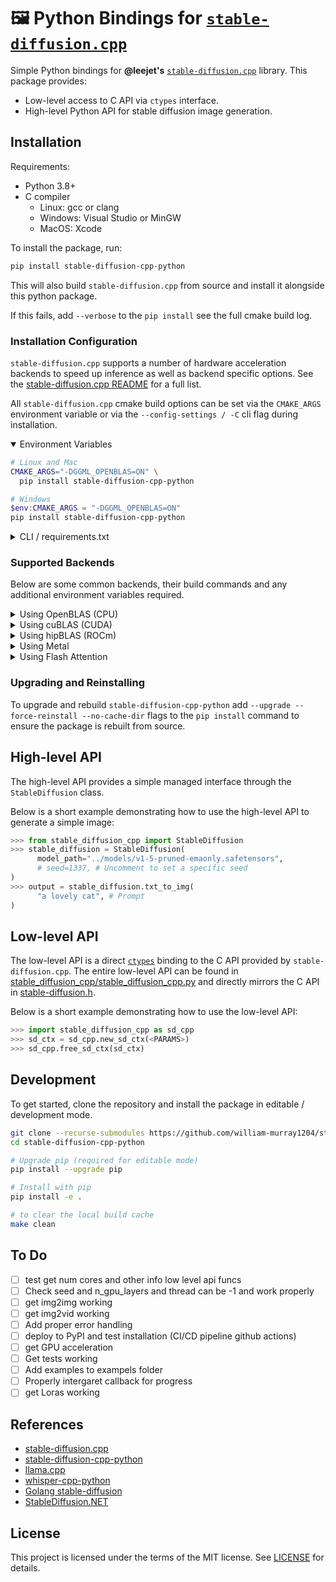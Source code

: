 # 🖼️ Python Bindings for [`stable-diffusion.cpp`](https://github.com/leejet/stable-diffusion.cpp)

Simple Python bindings for **@leejet's** [`stable-diffusion.cpp`](https://github.com/leejet/stable-diffusion.cpp) library.
This package provides:

- Low-level access to C API via `ctypes` interface.
- High-level Python API for stable diffusion image generation.

## Installation

Requirements:

- Python 3.8+
- C compiler
  - Linux: gcc or clang
  - Windows: Visual Studio or MinGW
  - MacOS: Xcode

To install the package, run:

```bash
pip install stable-diffusion-cpp-python
```

This will also build `stable-diffusion.cpp` from source and install it alongside this python package.

If this fails, add `--verbose` to the `pip install` see the full cmake build log.

### Installation Configuration

`stable-diffusion.cpp` supports a number of hardware acceleration backends to speed up inference as well as backend specific options. See the [stable-diffusion.cpp README](https://github.com/leejet/stable-diffusion.cpp#build) for a full list.

All `stable-diffusion.cpp` cmake build options can be set via the `CMAKE_ARGS` environment variable or via the `--config-settings / -C` cli flag during installation.

<details open>
<summary>Environment Variables</summary>

```bash
# Linux and Mac
CMAKE_ARGS="-DGGML_OPENBLAS=ON" \
  pip install stable-diffusion-cpp-python
```

```powershell
# Windows
$env:CMAKE_ARGS = "-DGGML_OPENBLAS=ON"
pip install stable-diffusion-cpp-python
```

</details>

<details>
<summary>CLI / requirements.txt</summary>

They can also be set via `pip install -C / --config-settings` command and saved to a `requirements.txt` file:

```bash
pip install --upgrade pip # ensure pip is up to date
pip install stable-diffusion-cpp-python \
  -C cmake.args="-DGGML_OPENBLAS=ON"
```

```txt
# requirements.txt

stable-diffusion-cpp-python -C cmake.args="-DGGML_OPENBLAS=ON"
```

</details>

### Supported Backends

Below are some common backends, their build commands and any additional environment variables required.

<details>
<summary>Using OpenBLAS (CPU)</summary>

```bash
CMAKE_ARGS="-DGGML_OPENBLAS=ON" pip install stable-diffusion-cpp-python
```

</details>

<details>
<summary>Using cuBLAS (CUDA)</summary>

This provides BLAS acceleration using the CUDA cores of your Nvidia GPU. Make sure to have the CUDA toolkit installed. You can download it from your Linux distro's package manager (e.g. `apt install nvidia-cuda-toolkit`) or from here: [CUDA Toolkit](https://developer.nvidia.com/cuda-downloads). Recommended to have at least 4 GB of VRAM.

```bash
CMAKE_ARGS="-DSD_CUBLAS=on" pip install stable-diffusion-cpp-python
```

</details>

<details>
<summary>Using hipBLAS (ROCm)</summary>

This provides BLAS acceleration using the ROCm cores of your AMD GPU. Make sure to have the ROCm toolkit installed.
Windows Users Refer to [docs/hipBLAS_on_Windows.md](docs%2FhipBLAS_on_Windows.md) for a comprehensive guide.

```bash
CMAKE_ARGS="-G "Ninja" -DCMAKE_C_COMPILER=clang -DCMAKE_CXX_COMPILER=clang++ -DSD_HIPBLAS=ON -DCMAKE_BUILD_TYPE=Release -DAMDGPU_TARGETS=gfx1100" pip install stable-diffusion-cpp-python
```

</details>

<details>
<summary>Using Metal</summary>

Using Metal makes the computation run on the GPU. Currently, there are some issues with Metal when performing operations on very large matrices, making it highly inefficient at the moment. Performance improvements are expected in the near future.

```bash
CMAKE_ARGS="-DSD_METAL=ON" pip install stable-diffusion-cpp-python
```

</details>

<details>
<summary>Using Flash Attention</summary>

Enabling flash attention reduces memory usage by at least 400 MB. At the moment, it is not supported when CUBLAS is enabled because the kernel implementation is missing.

```bash
CMAKE_ARGS="-DSD_FLASH_ATTN=ON" pip install stable-diffusion-cpp-python
```

</details>

### Upgrading and Reinstalling

To upgrade and rebuild `stable-diffusion-cpp-python` add `--upgrade --force-reinstall --no-cache-dir` flags to the `pip install` command to ensure the package is rebuilt from source.

## High-level API

The high-level API provides a simple managed interface through the `StableDiffusion` class.

Below is a short example demonstrating how to use the high-level API to generate a simple image:

```python
>>> from stable_diffusion_cpp import StableDiffusion
>>> stable_diffusion = StableDiffusion(
      model_path="../models/v1-5-pruned-emaonly.safetensors",
      # seed=1337, # Uncomment to set a specific seed
)
>>> output = stable_diffusion.txt_to_img(
      "a lovely cat", # Prompt
)
```

## Low-level API

The low-level API is a direct [`ctypes`](https://docs.python.org/3/library/ctypes.html) binding to the C API provided by `stable-diffusion.cpp`.
The entire low-level API can be found in [stable_diffusion_cpp/stable_diffusion_cpp.py](https://github.com/william-murray1204/stable-diffusion-cpp-python/blob/main/stable_diffusion_cpp/stable_diffusion_cpp.py) and directly mirrors the C API in [stable-diffusion.h](https://github.com/leejet/stable-diffusion.cpp/blob/master/stable-diffusion.h).

Below is a short example demonstrating how to use the low-level API:

```python
>>> import stable_diffusion_cpp as sd_cpp
>>> sd_ctx = sd_cpp.new_sd_ctx(<PARAMS>)
>>> sd_cpp.free_sd_ctx(sd_ctx)
```

## Development

To get started, clone the repository and install the package in editable / development mode.

```bash
git clone --recurse-submodules https://github.com/william-murray1204/stable-diffusion-cpp-python.git
cd stable-diffusion-cpp-python

# Upgrade pip (required for editable mode)
pip install --upgrade pip

# Install with pip
pip install -e .

# to clear the local build cache
make clean
```

## To Do

- [ ] test get num cores and other info low level api funcs
- [ ] Check seed and n_gpu_layers and thread can be -1 and work properly
- [ ] get img2img working
- [ ] get img2vid working
- [ ] Add proper error handling
- [ ] deploy to PyPI and test installation (CI/CD pipeline github actions)
- [ ] get GPU acceleration
- [ ] Get tests working
- [ ] Add examples to exampels folder
- [ ] Properly intergaret callback for progress
- [ ] get Loras working

## References

- [stable-diffusion.cpp](https://github.com/leejet/stable-diffusion.cpp)
- [stable-diffusion-cpp-python](https://github.com/abetlen/stable-diffusion-cpp-python)
- [llama.cpp](https://github.com/ggerganov/llama.cpp)
- [whisper-cpp-python](https://github.com/carloscdias/whisper-cpp-python)
- [Golang stable-diffusion](https://github.com/seasonjs/stable-diffusion)
- [StableDiffusion.NET](https://github.com/DarthAffe/StableDiffusion.NET)

## License

This project is licensed under the terms of the MIT license. See [LICENSE](LICENSE) for details.
